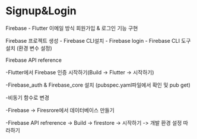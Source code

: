 # Signup&Login

Firebase - Flutter 이메일 방식 회원가입 &amp; 로그인 기능 구현

Firebase 프로젝트 생성 - Firebase CLI설치 - Firebase login - Firebase CLI 도구 설치 (환경 변수 설정)

Firebase API reference

 -Flutter에서 Firebase 인증 시작하기(Build -> Flutter -> 시작하기)
 
 -Firebase_auth & Firebase_core 설치 (pubspec.yaml파일에서 확인 및 pub get)
 
 -비동기 함수로 변경
 
 -Firebase -> Firesrore에서 데이터베이스 만들기
 
 -Firebase API refrerence -> Build -> firestore -> 시작하기 -> 개발 환경 설정 따라하기
